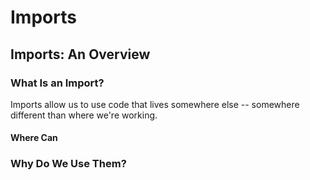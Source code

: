 # Imports

## Imports: An Overview

### What Is an Import?
Imports allow us to use code that lives somewhere else -- somewhere different than where we're working. 

#### Where Can 

### Why Do We Use Them?


<!--stackedit_data:
eyJoaXN0b3J5IjpbMTgxOTMzMjg0NSwxODExOTcyOTUwLDQ3Mz
YyMTE0M119
-->